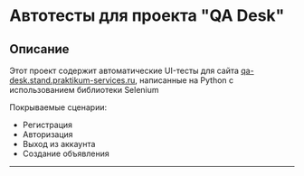 # Автотесты для проекта "QA Desk"

## Описание

Этот проект содержит автоматические UI-тесты для сайта [qa-desk.stand.praktikum-services.ru](https://qa-desk.stand.praktikum-services.ru/), написанные на Python с использованием библиотеки Selenium

Покрываемые сценарии:
- Регистрация
- Авторизация
- Выход из аккаунта
- Создание объявления

---


